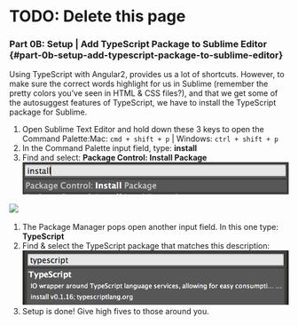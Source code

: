 # TODO: Delete this page

### Part 0B: Setup | Add TypeScript Package to Sublime Editor {#part-0b-setup-add-typescript-package-to-sublime-editor}

Using TypeScript with Angular2, provides us a lot of shortcuts. However, to make sure the correct words highlight for us in Sublime (remember the pretty colors you’ve seen in HTML &amp; CSS files?), and that we get some of the autosuggest features of TypeScript, we have to install the TypeScript package for Sublime.

1.  Open Sublime Text Editor and hold down these 3 keys to open the Command Palette:Mac: `cmd + shift + p`  |  Windows: `ctrl + shift + p`
2.  In the Command Palette input field, type: **install**
3.  Find and select: **Package Control: Install Package**
       ![](/images/image29.png)

   ![](../images/14.png)

1.  The Package Manager pops open another input field. In this one type: **TypeScript**
2.  Find &amp; select the TypeScript package that matches this description:
   ![](/images/image38.png)
3.  Setup is done! Give high fives to those around you.